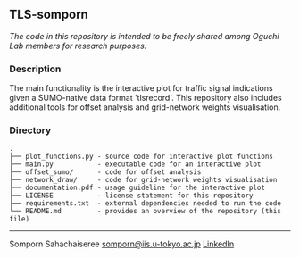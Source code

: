## TLS-somporn
*The code in this repository is intended to be freely shared among Oguchi Lab members for research purposes.*


### Description

The main functionality is the interactive plot for traffic signal indications given a SUMO-native data format 'tlsrecord'.
This repository also includes additional tools for offset analysis and grid-network weights visualisation.

### Directory

    .
    ├── plot_functions.py - source code for interactive plot functions
    ├── main.py           - executable code for an interactive plot
    ├── offset_sumo/      - code for offset analysis
    ├── network_draw/     - code for grid-network weights visualisation
    ├── documentation.pdf - usage guideline for the interactive plot
    ├── LICENSE           - license statement for this repository
    ├── requirements.txt  - external dependencies needed to run the code
    └── README.md         - provides an overview of the repository (this file)
    


-------------
Somporn Sahachaiseree
[somporn@iis.u-tokyo.ac.jp](mailto:somporn@iis.u-tokyo.ac.jp)
[LinkedIn](https://www.linkedin.com/in/somporn-sahachaiseree-516407121/)